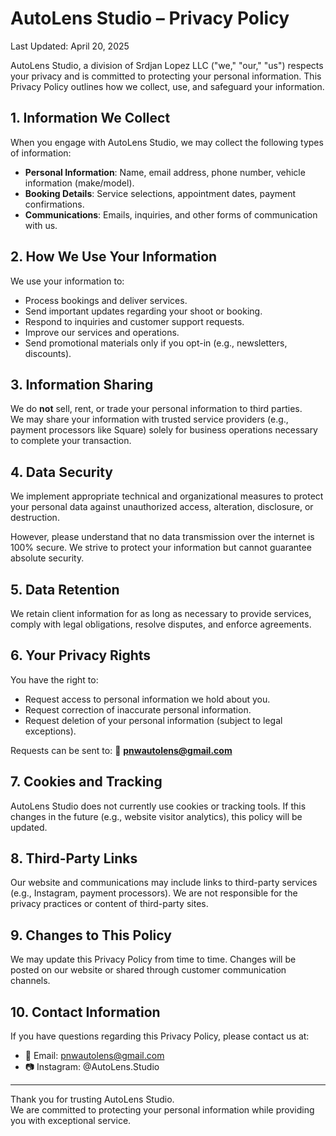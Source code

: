 # AutoLens Studio – Privacy Policy

Last Updated: April 20, 2025

AutoLens Studio, a division of Srdjan Lopez LLC ("we," "our," "us") respects your privacy and is committed to protecting your personal information. This Privacy Policy outlines how we collect, use, and safeguard your information.

## 1. Information We Collect
When you engage with AutoLens Studio, we may collect the following types of information:
- **Personal Information**: Name, email address, phone number, vehicle information (make/model).
- **Booking Details**: Service selections, appointment dates, payment confirmations.
- **Communications**: Emails, inquiries, and other forms of communication with us.

## 2. How We Use Your Information
We use your information to:
- Process bookings and deliver services.
- Send important updates regarding your shoot or booking.
- Respond to inquiries and customer support requests.
- Improve our services and operations.
- Send promotional materials only if you opt-in (e.g., newsletters, discounts).

## 3. Information Sharing
We do **not** sell, rent, or trade your personal information to third parties.  
We may share your information with trusted service providers (e.g., payment processors like Square) solely for business operations necessary to complete your transaction.

## 4. Data Security
We implement appropriate technical and organizational measures to protect your personal data against unauthorized access, alteration, disclosure, or destruction.

However, please understand that no data transmission over the internet is 100% secure. We strive to protect your information but cannot guarantee absolute security.

## 5. Data Retention
We retain client information for as long as necessary to provide services, comply with legal obligations, resolve disputes, and enforce agreements.

## 6. Your Privacy Rights
You have the right to:
- Request access to personal information we hold about you.
- Request correction of inaccurate personal information.
- Request deletion of your personal information (subject to legal exceptions).

Requests can be sent to: 📧 **pnwautolens@gmail.com**

## 7. Cookies and Tracking
AutoLens Studio does not currently use cookies or tracking tools. If this changes in the future (e.g., website visitor analytics), this policy will be updated.

## 8. Third-Party Links
Our website and communications may include links to third-party services (e.g., Instagram, payment processors). We are not responsible for the privacy practices or content of third-party sites.

## 9. Changes to This Policy
We may update this Privacy Policy from time to time. Changes will be posted on our website or shared through customer communication channels.

## 10. Contact Information
If you have questions regarding this Privacy Policy, please contact us at:
- 📧 Email: pnwautolens@gmail.com
- 📷 Instagram: @AutoLens.Studio

---

Thank you for trusting AutoLens Studio.  
We are committed to protecting your personal information while providing you with exceptional service.
